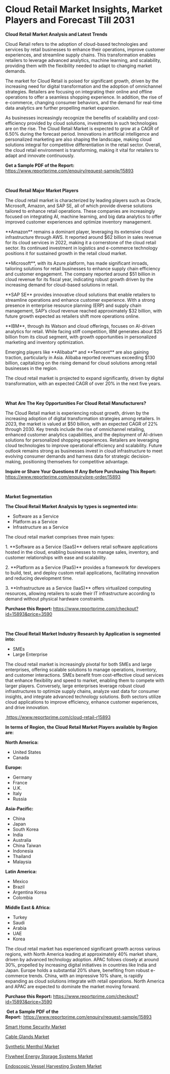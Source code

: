 <p><h1>Cloud Retail Market Insights, Market Players and Forecast Till 2031</h1></p><p><strong>Cloud Retail Market Analysis and Latest Trends</strong></p>
<p><p>Cloud Retail refers to the adoption of cloud-based technologies and services by retail businesses to enhance their operations, improve customer experiences, and streamline supply chains. This transformation enables retailers to leverage advanced analytics, machine learning, and scalability, providing them with the flexibility needed to adapt to changing market demands.</p><p>The market for Cloud Retail is poised for significant growth, driven by the increasing need for digital transformation and the adoption of omnichannel strategies. Retailers are focusing on integrating their online and offline operations to offer a seamless shopping experience. In addition, the rise of e-commerce, changing consumer behaviors, and the demand for real-time data analytics are further propelling market expansion.</p><p>As businesses increasingly recognize the benefits of scalability and cost-efficiency provided by cloud solutions, investments in such technologies are on the rise. The Cloud Retail Market is expected to grow at a CAGR of 6.50% during the forecast period. Innovations in artificial intelligence and personalized marketing are also shaping the landscape, making cloud solutions integral for competitive differentiation in the retail sector. Overall, the cloud retail environment is transforming, making it vital for retailers to adapt and innovate continuously.</p></p>
<p><strong>Get a Sample PDF of the Report:&nbsp;</strong> <a href="https://www.reportprime.com/enquiry/request-sample/15893?utm_campaign=1143&utm_medium=2&utm_source=Github&utm_content=ia&utm_term=25122024&utm_id=cloud-retail">https://www.reportprime.com/enquiry/request-sample/15893</a></p>
<p>&nbsp;</p>
<p><strong>Cloud Retail Major Market Players</strong></p>
<p><p>The cloud retail market is characterized by leading players such as Oracle, Microsoft, Amazon, and SAP SE, all of which provide diverse solutions tailored to enhance retail operations. These companies are increasingly focused on integrating AI, machine learning, and big data analytics to offer improved customer experiences and optimize inventory management.</p><p>**Amazon** remains a dominant player, leveraging its extensive cloud infrastructure through AWS. It reported around $62 billion in sales revenue for its cloud services in 2022, making it a cornerstone of the cloud retail sector. Its continued investment in logistics and e-commerce technology positions it for sustained growth in the retail cloud market.</p><p>**Microsoft**, with its Azure platform, has made significant inroads, tailoring solutions for retail businesses to enhance supply chain efficiency and customer engagement. The company reported around $51 billion in cloud revenue for its fiscal year, indicating robust growth driven by the increasing demand for cloud-based solutions in retail.</p><p>**SAP SE** provides innovative cloud solutions that enable retailers to streamline operations and enhance customer experience. With a strong presence in enterprise resource planning (ERP) and supply chain management, SAP’s cloud revenue reached approximately $32 billion, with future growth expected as retailers shift more operations online.</p><p>**IBM**, through its Watson and cloud offerings, focuses on AI-driven analytics for retail. While facing stiff competition, IBM generates about $25 billion from its cloud segment, with growth opportunities in personalized marketing and inventory optimization.</p><p>Emerging players like **Alibaba** and **Tencent** are also gaining traction, particularly in Asia. Alibaba reported revenues exceeding $130 billion, capitalizing on the rising demand for cloud solutions among retail businesses in the region.</p><p>The cloud retail market is projected to expand significantly, driven by digital transformation, with an expected CAGR of over 20% in the next five years.</p></p>
<p>&nbsp;</p>
<p><strong>What Are The Key Opportunities For Cloud Retail Manufacturers?</strong></p>
<p><p>The Cloud Retail market is experiencing robust growth, driven by the increasing adoption of digital transformation strategies among retailers. In 2023, the market is valued at $50 billion, with an expected CAGR of 22% through 2030. Key trends include the rise of omnichannel retailing, enhanced customer analytics capabilities, and the deployment of AI-driven solutions for personalized shopping experiences. Retailers are leveraging cloud technologies to improve operational efficiency and scalability. Future outlook remains strong as businesses invest in cloud infrastructure to meet evolving consumer demands and harness data for strategic decision-making, positioning themselves for competitive advantage.</p></p>
<p><strong>Inquire or Share Your Questions If Any Before Purchasing This Report:</strong> <a href="https://www.reportprime.com/enquiry/pre-order/15893?utm_campaign=1143&utm_medium=2&utm_source=Github&utm_content=ia&utm_term=25122024&utm_id=cloud-retail">https://www.reportprime.com/enquiry/pre-order/15893</a></p>
<p>&nbsp;</p>
<p><strong>Market Segmentation</strong></p>
<p><strong>The Cloud Retail Market Analysis by types is segmented into:</strong></p>
<p><ul><li>Software as a Service</li><li>Platform as a Service</li><li>Infrastructure as a Service</li></ul></p>
<p><p>The cloud retail market comprises three main types: </p><p>1. **Software as a Service (SaaS)** delivers retail software applications hosted in the cloud, enabling businesses to manage sales, inventory, and customer relationships with ease and scalability.</p><p>2. **Platform as a Service (PaaS)** provides a framework for developers to build, test, and deploy custom retail applications, facilitating innovation and reducing development time.</p><p>3. **Infrastructure as a Service (IaaS)** offers virtualized computing resources, allowing retailers to scale their IT infrastructure according to demand without physical hardware constraints.</p></p>
<p><strong>Purchase this Report:&nbsp;</strong><a href="https://www.reportprime.com/checkout?id=15893&price=3590&utm_campaign=1143&utm_medium=2&utm_source=Github&utm_content=ia&utm_term=25122024&utm_id=cloud-retail">https://www.reportprime.com/checkout?id=15893&price=3590</a></p>
<p>&nbsp;</p>
<p><strong>The Cloud Retail Market Industry Research by Application is segmented into:</strong></p>
<p><ul><li>SMEs</li><li>Large Enterprise</li></ul></p>
<p><p>The cloud retail market is increasingly pivotal for both SMEs and large enterprises, offering scalable solutions to manage operations, inventory, and customer interactions. SMEs benefit from cost-effective cloud services that enhance flexibility and speed to market, enabling them to compete with larger players. Conversely, large enterprises leverage robust cloud infrastructures to optimize supply chains, analyze vast data for consumer insights, and integrate advanced technology solutions. Both sectors utilize cloud applications to improve efficiency, enhance customer experiences, and drive innovation.</p></p>
<p><a href="https://www.reportprime.com/cloud-retail-r15893?utm_campaign=1143&utm_medium=2&utm_source=Github&utm_content=ia&utm_term=25122024&utm_id=cloud-retail">&nbsp;https://www.reportprime.com/cloud-retail-r15893</a></p>
<p><strong>In terms of Region, the Cloud Retail Market Players available by Region are:</strong></p>
<p>
    <p> <strong> North America: </strong>
        <ul>
            <li>United States</li>
            <li>Canada</li>
        </ul>
        </p> 
    <p> <strong> Europe: </strong>
        <ul>
            <li>Germany</li>
            <li>France</li>
            <li>U.K.</li>
            <li>Italy</li>
            <li>Russia</li>
        </ul>
        </p> 
    <p> <strong> Asia-Pacific: </strong>
        <ul>
            <li>China</li>
            <li>Japan</li>
            <li>South Korea</li>
            <li>India</li>
            <li>Australia</li>
            <li>China Taiwan</li>
            <li>Indonesia</li>
            <li>Thailand</li>
            <li>Malaysia</li>
        </ul>
        </p> 
    <p> <strong> Latin America: </strong>
        <ul>
            <li>Mexico</li>
            <li>Brazil</li>
            <li>Argentina Korea</li>
            <li>Colombia</li>
        </ul>
        </p> 
    <p> <strong> Middle East & Africa: </strong>
        <ul>
            <li>Turkey</li>
            <li>Saudi</li>
            <li>Arabia</li>
            <li>UAE</li>
            <li>Korea</li>
        </ul>
    </p>
    </p>
<p><p>The cloud retail market has experienced significant growth across various regions, with North America leading at approximately 40% market share, driven by advanced technology adoption. APAC follows closely at around 30%, propelled by increasing digital initiatives in countries like India and Japan. Europe holds a substantial 20% share, benefiting from robust e-commerce trends. China, with an impressive 10% share, is rapidly expanding as cloud solutions integrate with retail operations. North America and APAC are expected to dominate the market moving forward.</p></p>
<p><strong>Purchase this Report: </strong><a href="https://www.reportprime.com/checkout?id=15893&price=3590&utm_campaign=1143&utm_medium=2&utm_source=Github&utm_content=ia&utm_term=25122024&utm_id=cloud-retail">https://www.reportprime.com/checkout?id=15893&price=3590</a></p>
<p>&nbsp;<strong>Get a Sample PDF of the Report:&nbsp;&nbsp;</strong><a href="https://www.reportprime.com/enquiry/request-sample/15893?utm_campaign=1143&utm_medium=2&utm_source=Github&utm_content=ia&utm_term=25122024&utm_id=cloud-retail">https://www.reportprime.com/enquiry/request-sample/15893</a></p>
<p><strong></strong></p>
<p><p><a href="https://github.com/darenph8er/Market-Research-Report-List-1/blob/main/smart-home-security-market.md?utm_campaign=1143&utm_medium=2&utm_source=Github&utm_content=ia&utm_term=25122024&utm_id=cloud-retail">Smart Home Security Market</a></p><p><a href="https://www.linkedin.com/pulse/p-factrackr-ho6he?utm_campaign=1143&utm_medium=2&utm_source=Github&utm_content=ia&utm_term=25122024&utm_id=cloud-retail">Cable Glands Market</a></p><p><a href="https://www.linkedin.com/pulse/synthetic-menthol-market-outlook-from-2024-2031-trends-fky4e?utm_campaign=1143&utm_medium=2&utm_source=Github&utm_content=ia&utm_term=25122024&utm_id=cloud-retail">Synthetic Menthol Market</a></p><p><a href="https://www.linkedin.com/pulse/flywheel-energy-storage-systems-market-scopeexpected-see-q9fkc?utm_campaign=1143&utm_medium=2&utm_source=Github&utm_content=ia&utm_term=25122024&utm_id=cloud-retail">Flywheel Energy Storage Systems Market</a></p><p><a href="https://github.com/ElviraLeka1962/Market-Research-Report-List-1/blob/main/endoscopic-vessel-harvesting-system-market.md?utm_campaign=1143&utm_medium=2&utm_source=Github&utm_content=ia&utm_term=25122024&utm_id=cloud-retail">Endoscopic Vessel Harvesting System Market</a></p></p>